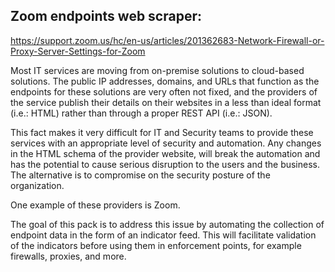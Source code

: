## Zoom endpoints web scraper:
https://support.zoom.us/hc/en-us/articles/201362683-Network-Firewall-or-Proxy-Server-Settings-for-Zoom

Most IT services are moving from on-premise solutions to cloud-based solutions. The public IP addresses, domains, and URLs that function as the endpoints for these solutions are very often not fixed, and the providers of the service publish their details on their websites in a less than ideal format (i.e.: HTML) rather than through a proper REST API (i.e.: JSON).

This fact makes it very difficult for IT and Security teams to provide these services with an appropriate level of security and automation. Any changes in the HTML schema of the provider website, will break the automation and has the potential to cause serious disruption to the users and the business. The alternative is to compromise on the security posture of the organization.

One example of these providers is Zoom.

The goal of this pack is to address this issue by automating the collection of endpoint data in the form of an indicator feed. This will facilitate validation of the indicators before using them in enforcement points, for example firewalls, proxies, and more.
